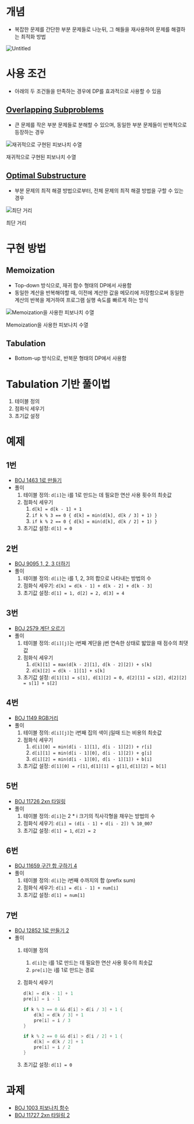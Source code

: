 # 개념

- 복잡한 문제를 간단한 부분 문제들로 나눈뒤, 그 해들을 재사용하여 문제를 해결하는 최적화 방법

![Untitled](https://s3-us-west-2.amazonaws.com/secure.notion-static.com/313ca2da-c7ef-408e-90c4-7b69ce405022/Untitled.png)

# 사용 조건

- 아래의 두 조건들을 만족하는 경우에 DP를 효과적으로 사용할 수 있음

## [Overlapping Subproblems](https://en.wikipedia.org/wiki/Overlapping_subproblems)

- 큰 문제를 작은 부분 문제들로 분해할 수 있으며, 동일한 부분 문제들이 반복적으로 등장하는 경우

![재귀적으로 구현된 피보나치 수열](https://s3-us-west-2.amazonaws.com/secure.notion-static.com/d2334517-7e48-4ed8-bf7e-db72944d30a5/Untitled.png)

재귀적으로 구현된 피보나치 수열

## [Optimal Substructure](https://en.wikipedia.org/wiki/Optimal_substructure)

- 부분 문제의 최적 해결 방법으로부터, 전체 문제의 최적 해결 방법을 구할 수 있는 경우

![최단 거리](https://s3-us-west-2.amazonaws.com/secure.notion-static.com/c6f009a4-3e68-49b5-8a38-27bf5fb174fb/Untitled.png)

최단 거리

# 구현 방법

## Memoization

- Top-down 방식으로, 재귀 함수 형태의 DP에서 사용함
- 동일한 계산을 반복해야할 때, 이전에 계산한 값을 메모리에 저장함으로써 동일한 계산의 반복을 제거하여 프로그램 실행 속도를 빠르게 하는 방식

![Memoization을 사용한 피보나치 수열](https://s3-us-west-2.amazonaws.com/secure.notion-static.com/3a486d99-bd64-44b6-82fd-9020f02f47d7/Untitled.png)

Memoization을 사용한 피보나치 수열

## Tabulation

- Bottom-up 방식으로, 반복문 형태의 DP에서 사용함

# Tabulation 기반 풀이법

1. 테이블 정의
2. 점화식 세우기
3. 초기값 설정

# 예제

## 1번

- [BOJ 1463 1로 만들기](https://www.acmicpc.net/problem/1463)
- 풀이
    1. 테이블 정의: `d[i]`는 i를 1로 만드는 데 필요한 연산 사용 횟수의 최솟값
    2. 점화식 세우기
        1. `d[k] = d[k - 1] + 1`
        2. `if k % 3 == 0 { d[k] = min(d[k], d[k / 3] + 1) }`
        3. `if k % 2 == 0 { d[k] = min(d[k], d[k / 2] + 1) }`
    3. 초기값 설정: `d[1] = 0`

## 2번

- [BOJ 9095 1, 2, 3 더하기](https://www.acmicpc.net/problem/9095)
- 풀이
    1. 테이블 정의: `d[i]`는 i를 1, 2, 3의 합으로 나타내는 방법의 수
    2. 점화식 세우기: `d[k] = d[k - 1] + d[k - 2] + d[k - 3]`
    3. 초기값 설정: `d[1] = 1, d[2] = 2, d[3] = 4`

## 3번

- [BOJ 2579 계단 오르기](https://www.acmicpc.net/problem/2579)
- 풀이
    1. 테이블 정의: `d[i][j]`는 i번째 계단을 j번 연속한 상태로 밟았을 때 점수의 최댓값
    2. 점화식 세우기
        1. `d[k][1] = max(d[k - 2][1], d[k - 2][2]) + s[k]`
        2. `d[k][2] = d[k - 1][1] + s[k]`
    3. 초기값 설정: `d[1][1] = s[1], d[1][2] = 0, d[2][1] = s[2], d[2][2] = s[1] + s[2]`

## 4번

- [BOJ 1149 RGB거리](https://www.acmicpc.net/problem/1149)
- 풀이
    1. 테이블 정의: `d[i][j]`는 i번째 집의 색이 j일때 드는 비용의 최솟값
    2. 점화식 세우기
        1. `d[i][0] = min(d[i - 1][1], d[i - 1][2]) + r[i]`
        2. `d[i][1] = min(d[i - 1][0], d[i - 1][2]) + g[i]`
        3. `d[i][2] = min(d[i - 1][0], d[i - 1][1]) + b[i]`
    3. 초기값 설정: `d[1][0] = r[1]`, `d[1][1] = g[1]`, `d[1][2] = b[1]`

## 5번

- [BOJ 11726 2xn 타일링](https://www.acmicpc.net/problem/11726)
- 풀이
    1. 테이블 정의: `d[i]`는 2 * i 크기의 직사각형을 채우는 방법의 수
    2. 점화식 세우기: `d[i] = (d[i - 1] + d[i - 2]) % 10_007`
    3. 초기값 설정: `d[1] = 1`, `d[2] = 2`

## 6번

- [BOJ 11659 구간 합 구하기 4](https://www.acmicpc.net/problem/11659)
- 풀이
    1. 테이블 정의: `d[i]`는 i번째 수까지의 합 (prefix sum)
    2. 점화식 세우기: `d[i] = d[i - 1] + num[i]`
    3. 초기값 설정: `d[1] = num[1]`

## 7번

- [BOJ 12852 1로 만들기 2](https://www.acmicpc.net/problem/12852)
- 풀이
    1. 테이블 정의
        1. `d[i]`는 i를 1로 만드는 데 필요한 연산 사용 횟수의 최솟값
        2. `pre[i]`는 i를 1로 만드는 경로
    2. 점화식 세우기

        ```swift
        d[k] = d[k - 1] + 1
        pre[i] = i - 1
        ```

        ```swift
        if k % 3 == 0 && d[i] > d[i / 3] + 1 { 
            d[k] = d[k / 3] + 1
            pre[i] = i / 3
        }
        ```

        ```swift
        if k % 2 == 0 && d[i] > d[i / 2] + 1 { 
            d[k] = d[k / 2] + 1
            pre[i] = i / 2
        }
        ```

    3. 초기값 설정: `d[1] = 0`

# 과제

- [BOJ 1003 피보나치 함수](https://www.acmicpc.net/problem/1003)
- [BOJ 11727 2xn 타일링 2](https://www.acmicpc.net/problem/11727)